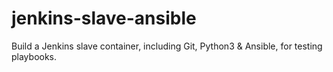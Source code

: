# jenkins-slave-ansible
Build a Jenkins slave container, including Git, Python3 &amp; Ansible, for testing playbooks.
